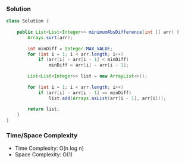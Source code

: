 ### Solution

```java
class Solution {
    
    public List<List<Integer>> minimumAbsDifference(int [] arr) {
        Arrays.sort(arr);
        
        int minDiff = Integer.MAX_VALUE;
        for (int i = 1; i < arr.length; i++)
            if (arr[i] - arr[i - 1] < minDiff)
                minDiff = arr[i] - arr[i - 1];
        
        List<List<Integer>> list = new ArrayList<>();
        
        for (int i = 1; i < arr.length; i++)
            if (arr[i] - arr[i - 1] == minDiff)
                list.add(Arrays.asList(arr[i - 1], arr[i]));
        
        return list;
    }
}
```

### Time/Space Complexity

- Time Complexity: O(n log n)
- Space Complexity: O(1)
